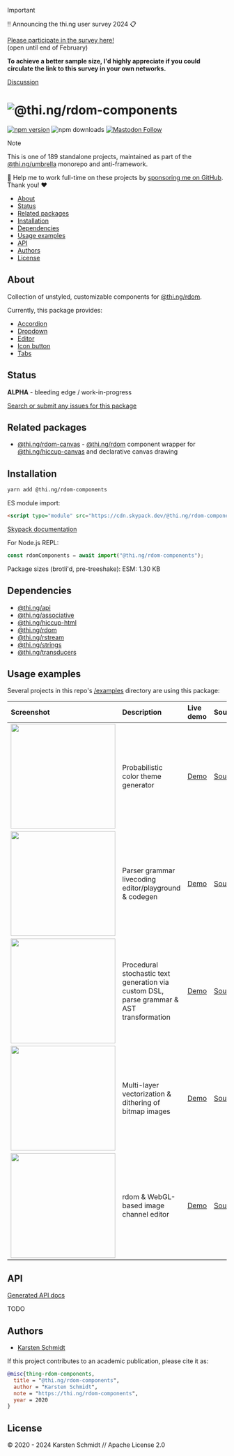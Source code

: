 <!-- This file is generated - DO NOT EDIT! -->
<!-- Please see: https://github.com/thi-ng/umbrella/blob/develop/CONTRIBUTING.md#changes-to-readme-files -->
> [!IMPORTANT]
> ‼️ Announcing the thi.ng user survey 2024 📋
>
> [Please participate in the survey here!](https://forms.gle/XacbSDEmQMPZg8197)\
> (open until end of February)
>
> **To achieve a better sample size, I'd highly appreciate if you could
> circulate the link to this survey in your own networks.**
>
> [Discussion](https://github.com/thi-ng/umbrella/discussions/447)

# ![@thi.ng/rdom-components](https://media.thi.ng/umbrella/banners-20230807/thing-rdom-components.svg?fd820fb1)

[![npm version](https://img.shields.io/npm/v/@thi.ng/rdom-components.svg)](https://www.npmjs.com/package/@thi.ng/rdom-components)
![npm downloads](https://img.shields.io/npm/dm/@thi.ng/rdom-components.svg)
[![Mastodon Follow](https://img.shields.io/mastodon/follow/109331703950160316?domain=https%3A%2F%2Fmastodon.thi.ng&style=social)](https://mastodon.thi.ng/@toxi)

> [!NOTE]
> This is one of 189 standalone projects, maintained as part
> of the [@thi.ng/umbrella](https://github.com/thi-ng/umbrella/) monorepo
> and anti-framework.
>
> 🚀 Help me to work full-time on these projects by [sponsoring me on
> GitHub](https://github.com/sponsors/postspectacular). Thank you! ❤️

- [About](#about)
- [Status](#status)
- [Related packages](#related-packages)
- [Installation](#installation)
- [Dependencies](#dependencies)
- [Usage examples](#usage-examples)
- [API](#api)
- [Authors](#authors)
- [License](#license)

## About

Collection of unstyled, customizable components for [@thi.ng/rdom](https://github.com/thi-ng/umbrella/tree/develop/packages/rdom).

Currently, this package provides:

- [Accordion](https://github.com/thi-ng/umbrella/tree/develop/packages/rdom-components/src/accordion.ts)
- [Dropdown](https://github.com/thi-ng/umbrella/tree/develop/packages/rdom-components/src/dropdown.ts)
- [Editor](https://github.com/thi-ng/umbrella/tree/develop/packages/rdom-components/src/editor.ts)
- [Icon button](https://github.com/thi-ng/umbrella/tree/develop/packages/rdom-components/src/icon-button.rs)
- [Tabs](https://github.com/thi-ng/umbrella/tree/develop/packages/rdom-components/src/tabs.ts)

## Status

**ALPHA** - bleeding edge / work-in-progress

[Search or submit any issues for this package](https://github.com/thi-ng/umbrella/issues?q=%5Brdom-components%5D+in%3Atitle)

## Related packages

- [@thi.ng/rdom-canvas](https://github.com/thi-ng/umbrella/tree/develop/packages/rdom-canvas) - [@thi.ng/rdom](https://github.com/thi-ng/umbrella/tree/develop/packages/rdom) component wrapper for [@thi.ng/hiccup-canvas](https://github.com/thi-ng/umbrella/tree/develop/packages/hiccup-canvas) and declarative canvas drawing

## Installation

```bash
yarn add @thi.ng/rdom-components
```

ES module import:

```html
<script type="module" src="https://cdn.skypack.dev/@thi.ng/rdom-components"></script>
```

[Skypack documentation](https://docs.skypack.dev/)

For Node.js REPL:

```js
const rdomComponents = await import("@thi.ng/rdom-components");
```

Package sizes (brotli'd, pre-treeshake): ESM: 1.30 KB

## Dependencies

- [@thi.ng/api](https://github.com/thi-ng/umbrella/tree/develop/packages/api)
- [@thi.ng/associative](https://github.com/thi-ng/umbrella/tree/develop/packages/associative)
- [@thi.ng/hiccup-html](https://github.com/thi-ng/umbrella/tree/develop/packages/hiccup-html)
- [@thi.ng/rdom](https://github.com/thi-ng/umbrella/tree/develop/packages/rdom)
- [@thi.ng/rstream](https://github.com/thi-ng/umbrella/tree/develop/packages/rstream)
- [@thi.ng/strings](https://github.com/thi-ng/umbrella/tree/develop/packages/strings)
- [@thi.ng/transducers](https://github.com/thi-ng/umbrella/tree/develop/packages/transducers)

## Usage examples

Several projects in this repo's
[/examples](https://github.com/thi-ng/umbrella/tree/develop/examples)
directory are using this package:

| Screenshot                                                                                                                 | Description                                                                              | Live demo                                                 | Source                                                                                 |
|:---------------------------------------------------------------------------------------------------------------------------|:-----------------------------------------------------------------------------------------|:----------------------------------------------------------|:---------------------------------------------------------------------------------------|
| <img src="https://raw.githubusercontent.com/thi-ng/umbrella/develop/assets/examples/color-themes.png" width="240"/>        | Probabilistic color theme generator                                                      | [Demo](https://demo.thi.ng/umbrella/color-themes/)        | [Source](https://github.com/thi-ng/umbrella/tree/develop/examples/color-themes)        |
| <img src="https://raw.githubusercontent.com/thi-ng/umbrella/develop/assets/examples/parse-playground.png" width="240"/>    | Parser grammar livecoding editor/playground & codegen                                    | [Demo](https://demo.thi.ng/umbrella/parse-playground/)    | [Source](https://github.com/thi-ng/umbrella/tree/develop/examples/parse-playground)    |
| <img src="https://raw.githubusercontent.com/thi-ng/umbrella/develop/assets/examples/procedural-text.jpg" width="240"/>     | Procedural stochastic text generation via custom DSL, parse grammar & AST transformation | [Demo](https://demo.thi.ng/umbrella/procedural-text/)     | [Source](https://github.com/thi-ng/umbrella/tree/develop/examples/procedural-text)     |
| <img src="https://raw.githubusercontent.com/thi-ng/umbrella/develop/assets/examples/trace-bitmap.jpg" width="240"/>        | Multi-layer vectorization & dithering of bitmap images                                   | [Demo](https://demo.thi.ng/umbrella/trace-bitmap/)        | [Source](https://github.com/thi-ng/umbrella/tree/develop/examples/trace-bitmap)        |
| <img src="https://raw.githubusercontent.com/thi-ng/umbrella/develop/assets/examples/webgl-channel-mixer.jpg" width="240"/> | rdom & WebGL-based image channel editor                                                  | [Demo](https://demo.thi.ng/umbrella/webgl-channel-mixer/) | [Source](https://github.com/thi-ng/umbrella/tree/develop/examples/webgl-channel-mixer) |

## API

[Generated API docs](https://docs.thi.ng/umbrella/rdom-components/)

TODO

## Authors

- [Karsten Schmidt](https://thi.ng)

If this project contributes to an academic publication, please cite it as:

```bibtex
@misc{thing-rdom-components,
  title = "@thi.ng/rdom-components",
  author = "Karsten Schmidt",
  note = "https://thi.ng/rdom-components",
  year = 2020
}
```

## License

&copy; 2020 - 2024 Karsten Schmidt // Apache License 2.0
